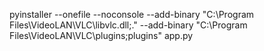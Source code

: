 pyinstaller --onefile --noconsole --add-binary "C:\Program Files\VideoLAN\VLC\libvlc.dll;." --add-binary "C:\Program Files\VideoLAN\VLC\plugins;plugins" app.py
